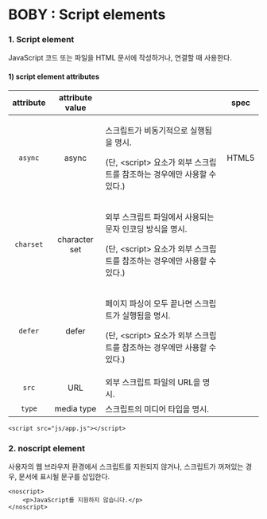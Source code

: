 # BOBY : Script elements

### 1.  Script element

JavaScript 코드 또는 파일을 HTML 문서에 작성하거나, 연결할 때 사용한다.

#### 1\) script element attributes

<table>
  <thead>
    <tr>
      <th style="text-align:center">attribute</th>
      <th style="text-align:center">attribute value</th>
      <th style="text-align:left"></th>
      <th style="text-align:center">spec</th>
    </tr>
  </thead>
  <tbody>
    <tr>
      <td style="text-align:center"><code>async</code>
      </td>
      <td style="text-align:center">async</td>
      <td style="text-align:left">
        <p>&#xC2A4;&#xD06C;&#xB9BD;&#xD2B8;&#xAC00; &#xBE44;&#xB3D9;&#xAE30;&#xC801;&#xC73C;&#xB85C;
          &#xC2E4;&#xD589;&#xB428;&#xC744; &#xBA85;&#xC2DC;.</p>
        <p>(&#xB2E8;, &lt;script&gt; &#xC694;&#xC18C;&#xAC00; &#xC678;&#xBD80; &#xC2A4;&#xD06C;&#xB9BD;&#xD2B8;&#xB97C;
          &#xCC38;&#xC870;&#xD558;&#xB294; &#xACBD;&#xC6B0;&#xC5D0;&#xB9CC; &#xC0AC;&#xC6A9;&#xD560;
          &#xC218; &#xC788;&#xB2E4;.)</p>
      </td>
      <td style="text-align:center">HTML5</td>
    </tr>
    <tr>
      <td style="text-align:center"><code>charset</code>
      </td>
      <td style="text-align:center">character set</td>
      <td style="text-align:left">
        <p>&#xC678;&#xBD80; &#xC2A4;&#xD06C;&#xB9BD;&#xD2B8; &#xD30C;&#xC77C;&#xC5D0;&#xC11C;
          &#xC0AC;&#xC6A9;&#xB418;&#xB294; &#xBB38;&#xC790; &#xC778;&#xCF54;&#xB529;
          &#xBC29;&#xC2DD;&#xC744; &#xBA85;&#xC2DC;.</p>
        <p>(&#xB2E8;, &lt;script&gt; &#xC694;&#xC18C;&#xAC00; &#xC678;&#xBD80; &#xC2A4;&#xD06C;&#xB9BD;&#xD2B8;&#xB97C;
          &#xCC38;&#xC870;&#xD558;&#xB294; &#xACBD;&#xC6B0;&#xC5D0;&#xB9CC; &#xC0AC;&#xC6A9;&#xD560;
          &#xC218; &#xC788;&#xB2E4;.)</p>
      </td>
      <td style="text-align:center"></td>
    </tr>
    <tr>
      <td style="text-align:center"><code>defer</code>
      </td>
      <td style="text-align:center">defer</td>
      <td style="text-align:left">
        <p>&#xD398;&#xC774;&#xC9C0; &#xD30C;&#xC2F1;&#xC774; &#xBAA8;&#xB450; &#xB05D;&#xB098;&#xBA74;
          &#xC2A4;&#xD06C;&#xB9BD;&#xD2B8;&#xAC00; &#xC2E4;&#xD589;&#xB428;&#xC744;
          &#xBA85;&#xC2DC;.</p>
        <p>(&#xB2E8;, &lt;script&gt; &#xC694;&#xC18C;&#xAC00; &#xC678;&#xBD80; &#xC2A4;&#xD06C;&#xB9BD;&#xD2B8;&#xB97C;
          &#xCC38;&#xC870;&#xD558;&#xB294; &#xACBD;&#xC6B0;&#xC5D0;&#xB9CC; &#xC0AC;&#xC6A9;&#xD560;
          &#xC218; &#xC788;&#xB2E4;.)</p>
      </td>
      <td style="text-align:center"></td>
    </tr>
    <tr>
      <td style="text-align:center"><code>src</code>
      </td>
      <td style="text-align:center">URL</td>
      <td style="text-align:left">&#xC678;&#xBD80; &#xC2A4;&#xD06C;&#xB9BD;&#xD2B8; &#xD30C;&#xC77C;&#xC758;
        URL&#xC744; &#xBA85;&#xC2DC;.</td>
      <td style="text-align:center"></td>
    </tr>
    <tr>
      <td style="text-align:center"><code>type</code>
      </td>
      <td style="text-align:center">media type</td>
      <td style="text-align:left">&#xC2A4;&#xD06C;&#xB9BD;&#xD2B8;&#xC758; &#xBBF8;&#xB514;&#xC5B4; &#xD0C0;&#xC785;&#xC744;
        &#xBA85;&#xC2DC;.</td>
      <td style="text-align:center"></td>
    </tr>
  </tbody>
</table>

```markup
<script src="js/app.js"></script>
```

### 2. noscript element

사용자의 웹 브라우저 환경에서 스크립트를 지원되지 않거나, 스크립트가 꺼져있는 경우, 문서에 표시될 문구를 삽입한다.

```markup
<noscript>
    <p>JavaScript를 지원하지 않습니다.</p>
</noscript>

```



